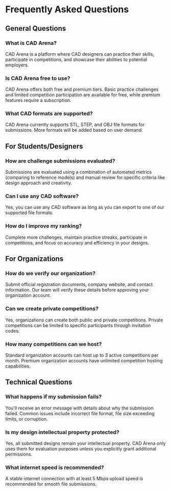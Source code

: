 
# Frequently Asked Questions

## General Questions

### What is CAD Arena?
CAD Arena is a platform where CAD designers can practice their skills, participate in competitions, and showcase their abilities to potential employers.

### Is CAD Arena free to use?
CAD Arena offers both free and premium tiers. Basic practice challenges and limited competition participation are available for free, while premium features require a subscription.

### What CAD formats are supported?
CAD Arena currently supports STL, STEP, and OBJ file formats for submissions. More formats will be added based on user demand.

## For Students/Designers

### How are challenge submissions evaluated?
Submissions are evaluated using a combination of automated metrics (comparing to reference models) and manual review for specific criteria like design approach and creativity.

### Can I use any CAD software?
Yes, you can use any CAD software as long as you can export to one of our supported file formats.

### How do I improve my ranking?
Complete more challenges, maintain practice streaks, participate in competitions, and focus on accuracy and efficiency in your designs.

## For Organizations

### How do we verify our organization?
Submit official registration documents, company website, and contact information. Our team will verify these details before approving your organization account.

### Can we create private competitions?
Yes, organizations can create both public and private competitions. Private competitions can be limited to specific participants through invitation codes.

### How many competitions can we host?
Standard organization accounts can host up to 3 active competitions per month. Premium organization accounts have unlimited competition hosting capabilities.

## Technical Questions

### What happens if my submission fails?
You'll receive an error message with details about why the submission failed. Common issues include incorrect file format, file size exceeding limits, or corruption.

### Is my design intellectual property protected?
Yes, all submitted designs remain your intellectual property. CAD Arena only uses them for evaluation purposes unless you explicitly grant additional permissions.

### What internet speed is recommended?
A stable internet connection with at least 5 Mbps upload speed is recommended for smooth file submissions.
